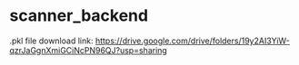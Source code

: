 # scanner_backend
.pkl file download link:
https://drive.google.com/drive/folders/19y2AI3YiW-qzrJaGgnXmiGCiNcPN96QJ?usp=sharing
